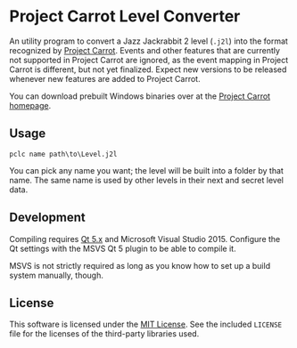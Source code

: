 # Project Carrot Level Converter

An utility program to convert a Jazz Jackrabbit 2 level (`.j2l`) into
the format recognized by [Project Carrot](https://github.com/soulweaver91/project-carrot).
Events and other features that are currently not supported in Project Carrot are ignored,
as the event mapping in Project Carrot is different, but not yet finalized.
Expect new versions to be released whenever new features are added to Project Carrot.

You can download prebuilt Windows binaries over at the 
[Project Carrot homepage](https://carrot.soulweaver.fi/).

## Usage

```
pclc name path\to\Level.j2l
```

You can pick any name you want; the level will be built into a folder by that name.
The same name is used by other levels in their next and secret level data.

## Development

Compiling requires [Qt 5.x](http://www.qt.io/download/) and Microsoft Visual Studio 2015.
Configure the Qt settings with the MSVS Qt 5 plugin to be able to compile it.

MSVS is not strictly required as long as you know how to set up a build
system manually, though.

## License
This software is licensed under the [MIT License](https://opensource.org/licenses/MIT).
See the included `LICENSE` file for the licenses of the third-party libraries used.
